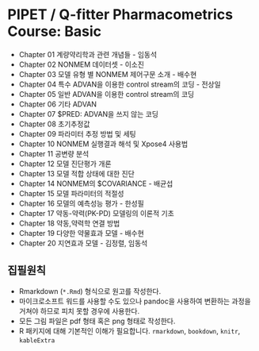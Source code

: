 # PIPET / Q-fitter Pharmacometrics Course: Basic

- Chapter 01 계량약리학과 관련 개념들 - 임동석
- Chapter 02 NONMEM 데이터셋 - 이소진
- Chapter 03 모델 유형 별 NONMEM 제어구문 소개 - 배수현
- Chapter 04 특수 ADVAN을 이용한 control stream의 코딩 - 전상일
- Chapter 05 일반 ADVAN을 이용한 control stream의 코딩 
- Chapter 06 기타 ADVAN 
- Chapter 07 $PRED: ADVAN을 쓰지 않는 코딩 
- Chapter 08 초기추정값 
- Chapter 09 파라미터 추정 방법 및 세팅 
- Chapter 10 NONMEM 실행결과 해석 및 Xpose4 사용법
- Chapter 11 공변량 분석
- Chapter 12 모델 진단평가 개론 
- Chapter 13 모델 적합 상태에 대한 진단 
- Chapter 14 NONMEM의 $COVARIANCE - 배균섭
- Chapter 15 모델 파라미터의 적절성 
- Chapter 16 모델의 예측성능 평가 - 한성필
- Chapter 17 약동-약력(PK-PD) 모델링의 이론적 기초 
- Chapter 18 약동,약력학 연결 방법 
- Chapter 19 다양한 약물효과 모델 - 배수현
- Chapter 20 지연효과 모델 - 김정렬, 임동석

## 집필원칙

- Rmarkdown (`*.Rmd`) 형식으로 원고를 작성한다.
- 마이크로소프트 워드를 사용할 수도 있으나 pandoc을 사용하여 변환하는 과정을 거쳐야 하므로 피치 못할 경우에 사용한다.
- 모든 그림 파일은 pdf 형태 혹은 png 형태로 작성한다.
- R 패키지에 대해 기본적인 이해가 필요합니다. `rmarkdown`, `bookdown`, `knitr`, `kableExtra`
